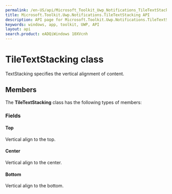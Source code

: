 ```yaml
---
permalink: /en-US/api/Microsoft_Toolkit_Uwp_Notifications_TileTextStacking.htm
title: Microsoft.Toolkit.Uwp.Notifications.TileTextStacking API 
description: API page for Microsoft.Toolkit.Uwp.Notifications.TileTextStacking
keywords: windows, app, toolkit, UWP, API
layout: api
search.product: eADQiWindows 10XVcnh
---
```



# TileTextStacking class

TextStacking specifies the vertical alignment of content.

## Members

The **TileTextStacking** class has the following types of members:

### Fields

#### Top

Vertical align to the top.



#### Center

Vertical align to the center.



#### Bottom

Vertical align to the bottom.


